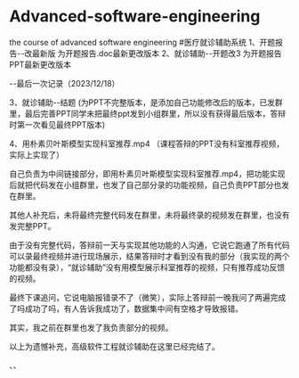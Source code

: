 # Advanced-software-engineering
the course of advanced software engineering
#医疗就诊辅助系统 
1、开题报告--改最新版 为开题报告.doc最新更改版本
2、就诊辅助--开题改3 为开题报告PPT最新更改版本

--最后一次记录（2023/12/18）

3、就诊辅助--结题 (为PPT不完整版本，是添加自己功能修改后的版本，已发群里，最后完善PPT同学未把最终ppt发到小组群里，所以没有获得最后版本，答辩时第一次看见最终PPT版本)

4、用朴素贝叶斯模型实现科室推荐.mp4 （课程答辩的PPT没有科室推荐视频，实际上实现了）

自己负责为中间链接部分，即用朴素贝叶斯模型实现科室推荐.mp4，把功能实现后就把代码发在小组群里，也发了自己部分录的功能视频，自己负责PPT部分也发在群里。

其他人补充后，未将最终完整代码发在群里，未将最终录的视频发在群里，也没有发完整PPT。

由于没有完整代码，答辩前一天与实现其他功能的人沟通，它说它跑通了所有代码可以录最终视频并进行现场展示，结果答辩时才看到没有我的部分（我实现的两个功能都没有录），“就诊辅助”没有用模型展示科室推荐的视频，只有推荐成功反馈的视频。

最终下课追问，它说电脑报错录不了（微笑），实际上答辩前一晚我问了两遍完成了吗成功了吗，有人告诉我成功了，数据集中间有空格才导致报错。

其实，我之前在群里也发了我负责部分的视频。

以上为遗憾补充，高级软件工程就诊辅助在这里已经完结了。


、、